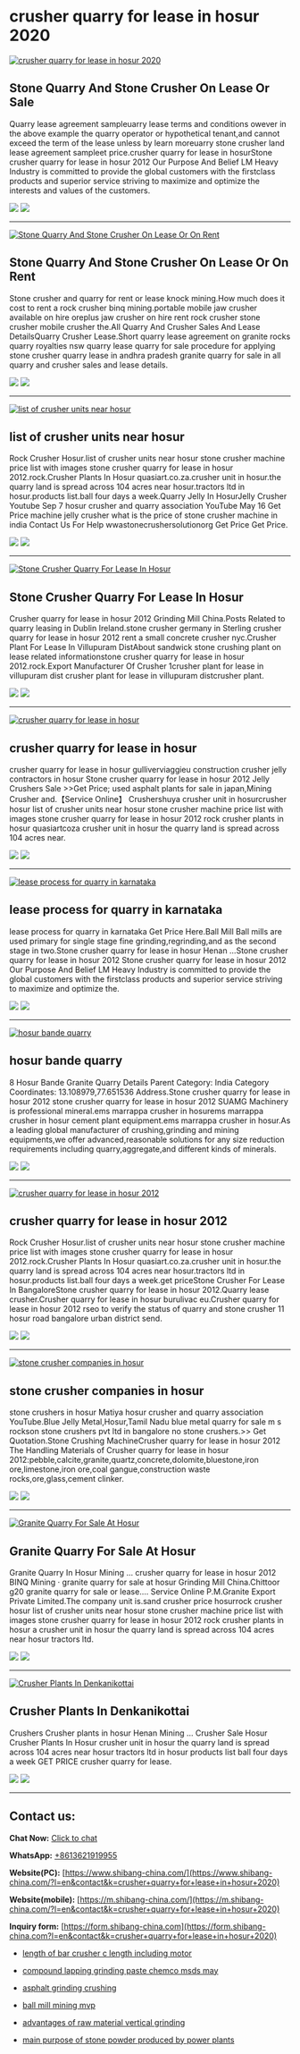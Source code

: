 # crusher quarry for lease in hosur 2020

<a href="https://swt.shibang-china.com/?l=en&img&k=crusher+quarry+for+lease+in+hosur+2020" target="_blank">![crusher quarry for lease in hosur 2020](http://static.shibang-china.com/all-800x300/914.jpg)</a>

## Stone Quarry And Stone Crusher On Lease Or Sale
Quarry lease agreement sampleuarry lease terms and conditions owever in the above example the quarry operator or hypothetical tenant,and cannot exceed the term of the lease unless by learn moreuarry stone crusher land lease agreement sampleet price.crusher quarry for lease in hosurStone crusher quarry for lease in hosur 2012 Our Purpose And Belief LM Heavy Industry is committed to provide the global customers with the firstclass products and superior service striving to maximize and optimize the interests and values of the customers.


<a href="https://whatsapp.shibangsoft.com/WhatsApp.php" target="_blank" title="WhatsApp">![](http://static.shibang-china.com/icon/whatsapp.png)</a> <a href="https://swt.shibang-china.com/?l=en&icon&k=crusher+quarry+for+lease+in+hosur+2020" target="_blank">![](http://static.shibang-china.com/icon/chat-en.png)</a>

---

<a href="https://swt.shibang-china.com/?l=en&img&k=crusher+quarry+for+lease+in+hosur+2020" target="_blank">![Stone Quarry And Stone Crusher On Lease Or On Rent](http://static.shibang-china.com/all-800x300/972.jpg)</a>

## Stone Quarry And Stone Crusher On Lease Or On Rent
Stone crusher and quarry for rent or lease knock mining.How much does it cost to rent a rock crusher binq mining.portable mobile jaw crusher available on hire oreplus jaw crusher on hire rent rock crusher stone crusher mobile crusher the.All Quarry And Crusher Sales And Lease DetailsQuarry Crusher Lease.Short quarry lease agreement on granite rocks quarry royalties nsw quarry lease quarry for sale procedure for applying stone crusher quarry lease in andhra pradesh granite quarry for sale in all quarry and crusher sales and lease details.


<a href="https://whatsapp.shibangsoft.com/WhatsApp.php" target="_blank" title="WhatsApp">![](http://static.shibang-china.com/icon/whatsapp.png)</a> <a href="https://swt.shibang-china.com/?l=en&icon&k=crusher+quarry+for+lease+in+hosur+2020" target="_blank">![](http://static.shibang-china.com/icon/chat-en.png)</a>

---

<a href="https://swt.shibang-china.com/?l=en&img&k=crusher+quarry+for+lease+in+hosur+2020" target="_blank">![list of crusher units near hosur](http://static.shibang-china.com/all-800x300/581.jpg)</a>

## list of crusher units near hosur
Rock Crusher Hosur.list of crusher units near hosur stone crusher machine price list with images stone crusher quarry for lease in hosur 2012.rock.Crusher Plants In Hosur quasiart.co.za.crusher unit in hosur.the quarry land is spread across 104 acres near hosur.tractors ltd in hosur.products list.ball four days a week.Quarry Jelly In HosurJelly Crusher Youtube Sep 7 hosur crusher and quarry association YouTube May 16 Get Price machine jelly crusher what is the price of stone crusher machine in india Contact Us For Help wwastonecrushersolutionorg Get Price Get Price.


<a href="https://whatsapp.shibangsoft.com/WhatsApp.php" target="_blank" title="WhatsApp">![](http://static.shibang-china.com/icon/whatsapp.png)</a> <a href="https://swt.shibang-china.com/?l=en&icon&k=crusher+quarry+for+lease+in+hosur+2020" target="_blank">![](http://static.shibang-china.com/icon/chat-en.png)</a>

---

<a href="https://swt.shibang-china.com/?l=en&img&k=crusher+quarry+for+lease+in+hosur+2020" target="_blank">![Stone Crusher Quarry For Lease In Hosur](http://static.shibang-china.com/all-800x300/41.jpg)</a>

## Stone Crusher Quarry For Lease In Hosur
Crusher quarry for lease in hosur 2012 Grinding Mill China.Posts Related to quarry leasing in Dublin Ireland.stone crusher germany in Sterling crusher quarry for lease in hosur 2012 rent a small concrete crusher nyc.Crusher Plant For Lease In Villupuram DistAbout sandwick stone crushing plant on lease related informationstone crusher quarry for lease in hosur 2012.rock.Export Manufacturer Of Crusher 1crusher plant for lease in villupuram dist crusher plant for lease in villupuram distcrusher plant.


<a href="https://whatsapp.shibangsoft.com/WhatsApp.php" target="_blank" title="WhatsApp">![](http://static.shibang-china.com/icon/whatsapp.png)</a> <a href="https://swt.shibang-china.com/?l=en&icon&k=crusher+quarry+for+lease+in+hosur+2020" target="_blank">![](http://static.shibang-china.com/icon/chat-en.png)</a>

---

<a href="https://swt.shibang-china.com/?l=en&img&k=crusher+quarry+for+lease+in+hosur+2020" target="_blank">![crusher quarry for lease in hosur](http://static.shibang-china.com/all-800x300/690.jpg)</a>

## crusher quarry for lease in hosur
crusher quarry for lease in hosur gulliverviaggieu construction crusher jelly contractors in hosur Stone crusher quarry for lease in hosur 2012 Jelly Crushers Sale &gt;&gt;Get Price; used asphalt plants for sale in japan,Mining Crusher and.【Service Online】 Crushershuya crusher unit in hosurcrusher hosur list of crusher units near hosur stone crusher machine price list with images stone crusher quarry for lease in hosur 2012 rock crusher plants in hosur quasiartcoza crusher unit in hosur the quarry land is spread across 104 acres near.


<a href="https://whatsapp.shibangsoft.com/WhatsApp.php" target="_blank" title="WhatsApp">![](http://static.shibang-china.com/icon/whatsapp.png)</a> <a href="https://swt.shibang-china.com/?l=en&icon&k=crusher+quarry+for+lease+in+hosur+2020" target="_blank">![](http://static.shibang-china.com/icon/chat-en.png)</a>

---

<a href="https://swt.shibang-china.com/?l=en&img&k=crusher+quarry+for+lease+in+hosur+2020" target="_blank">![lease process for quarry in karnataka](http://static.shibang-china.com/all-800x300/582.jpg)</a>

## lease process for quarry in karnataka
lease process for quarry in karnataka Get Price Here.Ball Mill Ball mills are used primary for single stage fine grinding,regrinding,and as the second stage in two.Stone crusher quarry for lease in hosur Henan …Stone crusher quarry for lease in hosur 2012 Stone crusher quarry for lease in hosur 2012 Our Purpose And Belief LM Heavy Industry is committed to provide the global customers with the firstclass products and superior service striving to maximize and optimize the.


<a href="https://whatsapp.shibangsoft.com/WhatsApp.php" target="_blank" title="WhatsApp">![](http://static.shibang-china.com/icon/whatsapp.png)</a> <a href="https://swt.shibang-china.com/?l=en&icon&k=crusher+quarry+for+lease+in+hosur+2020" target="_blank">![](http://static.shibang-china.com/icon/chat-en.png)</a>

---

<a href="https://swt.shibang-china.com/?l=en&img&k=crusher+quarry+for+lease+in+hosur+2020" target="_blank">![hosur bande quarry](http://static.shibang-china.com/all-800x300/1013.jpg)</a>

## hosur bande quarry
8 Hosur Bande Granite Quarry Details Parent Category: India Category Coordinates: 13.108979,77.651536 Address.Stone crusher quarry for lease in hosur 2012 stone crusher quarry for lease in hosur 2012 SUAMG Machinery is professional mineral.ems marrappa crusher in hosurems marrappa crusher in hosur cement plant equipment.ems marrappa crusher in hosur.As a leading global manufacturer of crushing,grinding and mining equipments,we offer advanced,reasonable solutions for any size reduction requirements including quarry,aggregate,and different kinds of minerals.


<a href="https://whatsapp.shibangsoft.com/WhatsApp.php" target="_blank" title="WhatsApp">![](http://static.shibang-china.com/icon/whatsapp.png)</a> <a href="https://swt.shibang-china.com/?l=en&icon&k=crusher+quarry+for+lease+in+hosur+2020" target="_blank">![](http://static.shibang-china.com/icon/chat-en.png)</a>

---

<a href="https://swt.shibang-china.com/?l=en&img&k=crusher+quarry+for+lease+in+hosur+2020" target="_blank">![crusher quarry for lease in hosur 2012](http://static.shibang-china.com/all-800x300/753.jpg)</a>

## crusher quarry for lease in hosur 2012
Rock Crusher Hosur.list of crusher units near hosur stone crusher machine price list with images stone crusher quarry for lease in hosur 2012.rock.Crusher Plants In Hosur quasiart.co.za.crusher unit in hosur.the quarry land is spread across 104 acres near hosur.tractors ltd in hosur.products list.ball four days a week.get priceStone Crusher For Lease In BangaloreStone crusher quarry for lease in hosur 2012.Quarry lease crusher.Crusher quarry for lease in hosur burulivac eu.Crusher quarry for lease in hosur 2012 rseo to verify the status of quarry and stone crusher 11 hosur road bangalore urban district send.


<a href="https://whatsapp.shibangsoft.com/WhatsApp.php" target="_blank" title="WhatsApp">![](http://static.shibang-china.com/icon/whatsapp.png)</a> <a href="https://swt.shibang-china.com/?l=en&icon&k=crusher+quarry+for+lease+in+hosur+2020" target="_blank">![](http://static.shibang-china.com/icon/chat-en.png)</a>

---

<a href="https://swt.shibang-china.com/?l=en&img&k=crusher+quarry+for+lease+in+hosur+2020" target="_blank">![stone crusher companies in hosur](http://static.shibang-china.com/all-800x300/618.jpg)</a>

## stone crusher companies in hosur
stone crushers in hosur Matiya hosur crusher and quarry association YouTube.Blue Jelly Metal,Hosur,Tamil Nadu blue metal quarry for sale m s rockson stone crushers pvt ltd in bangalore no stone crushers.&gt;&gt; Get Quotation.Stone Crushing MachineCrusher quarry for lease in hosur 2012 The Handling Materials of Crusher quarry for lease in hosur 2012:pebble,calcite,granite,quartz,concrete,dolomite,bluestone,iron ore,limestone,iron ore,coal gangue,construction waste rocks,ore,glass,cement clinker.


<a href="https://whatsapp.shibangsoft.com/WhatsApp.php" target="_blank" title="WhatsApp">![](http://static.shibang-china.com/icon/whatsapp.png)</a> <a href="https://swt.shibang-china.com/?l=en&icon&k=crusher+quarry+for+lease+in+hosur+2020" target="_blank">![](http://static.shibang-china.com/icon/chat-en.png)</a>

---

<a href="https://swt.shibang-china.com/?l=en&img&k=crusher+quarry+for+lease+in+hosur+2020" target="_blank">![Granite Quarry For Sale At Hosur](http://static.shibang-china.com/all-800x300/23.jpg)</a>

## Granite Quarry For Sale At Hosur
Granite Quarry In Hosur Mining … crusher quarry for lease in hosur 2012 BINQ Mining &#183; granite quarry for sale at hosur Grinding Mill China.Chittoor g20 granite quarry for sale or lease.… Service Online P.M.Granite Export Private Limited.The company unit is.sand crusher price hosurrock crusher hosur list of crusher units near hosur stone crusher machine price list with images stone crusher quarry for lease in hosur 2012 rock crusher plants in hosur a crusher unit in hosur the quarry land is spread across 104 acres near hosur tractors ltd.


<a href="https://whatsapp.shibangsoft.com/WhatsApp.php" target="_blank" title="WhatsApp">![](http://static.shibang-china.com/icon/whatsapp.png)</a> <a href="https://swt.shibang-china.com/?l=en&icon&k=crusher+quarry+for+lease+in+hosur+2020" target="_blank">![](http://static.shibang-china.com/icon/chat-en.png)</a>

---

<a href="https://swt.shibang-china.com/?l=en&img&k=crusher+quarry+for+lease+in+hosur+2020" target="_blank">![Crusher Plants In Denkanikottai](http://static.shibang-china.com/all-800x300/1434.jpg)</a>

## Crusher Plants In Denkanikottai
Crushers Crusher plants in hosur Henan Mining … Crusher Sale Hosur Crusher Plants In Hosur crusher unit in hosur the quarry land is spread across 104 acres near hosur tractors ltd in hosur products list ball four days a week GET PRICE crusher quarry for lease.

<a href="https://whatsapp.shibangsoft.com/WhatsApp.php" target="_blank" title="WhatsApp">![](http://static.shibang-china.com/icon/whatsapp.png)</a> <a href="https://swt.shibang-china.com/?l=en&icon&k=crusher+quarry+for+lease+in+hosur+2020" target="_blank">![](http://static.shibang-china.com/icon/chat-en.png)</a>

---
## Contact us:

**Chat Now:** [Click to chat](https://swt.shibang-china.com?l=en&contact&k=crusher+quarry+for+lease+in+hosur+2020)

**WhatsApp:**  [+8613621919955](https://whatsapp.shibangsoft.com/WhatsApp.php)

**Website(PC):** [https://www.shibang-china.com/](https://www.shibang-china.com/?l=en&contact&k=crusher+quarry+for+lease+in+hosur+2020)

**Website(mobile):** [https://m.shibang-china.com/](https://m.shibang-china.com/?l=en&contact&k=crusher+quarry+for+lease+in+hosur+2020)

**Inquiry form:** [https://form.shibang-china.com](https://form.shibang-china.com?l=en&contact&k=crusher+quarry+for+lease+in+hosur+2020)

* [length of bar crusher c length including motor](../157/length%20of%20bar%20crusher%20c%20length%20including%20motor.md)

* [compound lapping grinding paste chemco msds may](../151/compound%20lapping%20grinding%20paste%20chemco%20msds%20may.md)

* [asphalt grinding crushing](../157/asphalt%20grinding%20crushing.md)

* [ball mill mining mvp](../153/ball%20mill%20mining%20mvp.md)

* [advantages of raw material vertical grinding](../151/advantages%20of%20raw%20material%20vertical%20grinding.md)

* [main purpose of stone powder produced by power plants](../156/main%20purpose%20of%20stone%20powder%20produced%20by%20power%20plants.md)